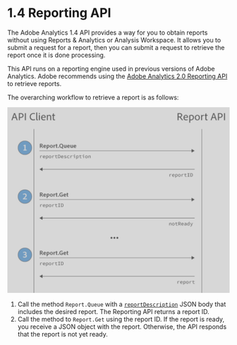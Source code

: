 # 1.4 Reporting API

The Adobe Analytics 1.4 API provides a way for you to obtain reports without using Reports & Analytics or Analysis Workspace. It allows you to submit a request for a report, then you can submit a request to retrieve the report once it is done processing. 

<InlineAlert variant="note" slots="text"/>

This API runs on a reporting engine used in previous versions of Adobe Analytics. Adobe recommends using the [Adobe Analytics 2.0 Reporting API](https://developer.adobe.com/analytics-apis/docs/2.0/guides/endpoints/reports/) to retrieve reports.

The overarching workflow to retrieve a report is as follows:

![Reporting API workflow](../../images/reporting_api_gs.png)

1. Call the method `Report.Queue` with a [`reportDescription`](report-description/index.md) JSON body that includes the desired report. The Reporting API returns a report ID.
1. Call the method to `Report.Get` using the report ID. If the report is ready, you receive a JSON object with the report. Otherwise, the API responds that the report is not yet ready.
